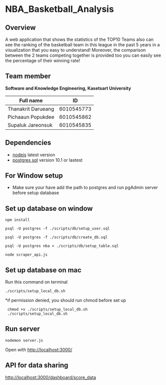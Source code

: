# NBA_Basketball_Analysis
## Overview 
 A web application that shows the statistics of the TOP10 Teams also can see the ranking of the basketball team in this league in the past 5 years in a visualization that you easy to understand! Moreover, the comparison between the 2 teams competing together is provided too you can easily see the percentage of their winning rate!

## Team member
__Software and Knowledge Engineering, Kasetsart University__

| Full name        | ID           |
| ------------- |:-------------:|
| Thanakrit Darueang| 6010545773 |
| Pichaaun Popukdee | 6010545862  |
| Supaluk Jareonsuk | 6010545835 |


## Dependencies


+ [nodejs](https://nodejs.org/en/download/) latest version
+ [postgres sql](https://nodejs.org/en/download/) version 10.1 or lastest

## For Window setup

<!-- ``` -->
+ Make sure your have add the path to postgres and run pgAdmin server before setup database
<!-- ``` -->

## Set up database on window

```
npm install
```

```
psql -U postgres -f ./scripts/db/setup_user.sql
```
```
psql -U postgres -f ./scripts/db/create_db.sql
```

```
psql -U postgres nba < ./scripts/db/setup_table.sql
```

```
node scraper_api.js
```



## Set up database on mac

Run this command on terminal
```
./scripts/setup_local_db.sh
```
*if permission denied, you should run chmod before set up
```
 chmod +x ./scripts/setup_local_db.sh
 ./scripts/setup_local_db.sh
```


## Run server
```
nodemon server.js
```
Open with <http://localhost:3000/>


## API for data sharing
 <http://localhost:3000/dashboard/score_data>


